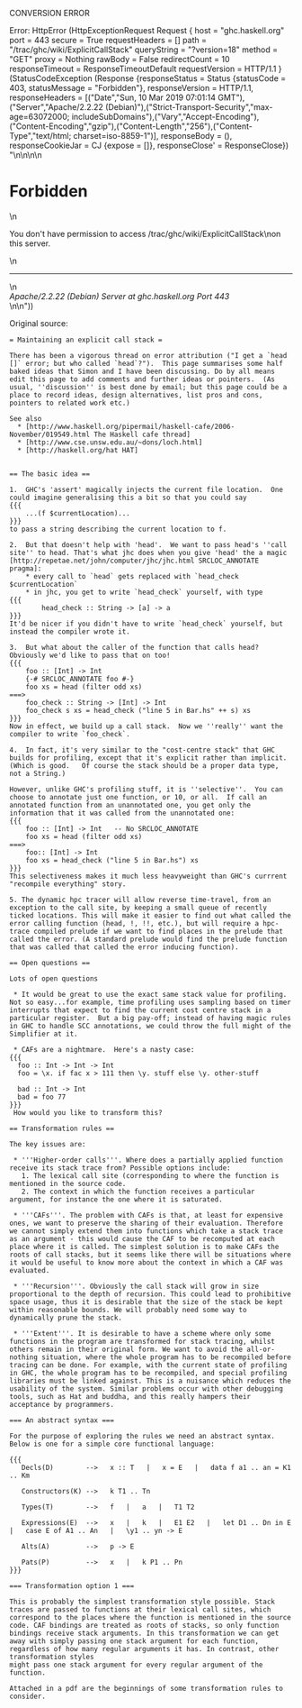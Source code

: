 CONVERSION ERROR

Error: HttpError (HttpExceptionRequest Request {
  host                 = "ghc.haskell.org"
  port                 = 443
  secure               = True
  requestHeaders       = []
  path                 = "/trac/ghc/wiki/ExplicitCallStack"
  queryString          = "?version=18"
  method               = "GET"
  proxy                = Nothing
  rawBody              = False
  redirectCount        = 10
  responseTimeout      = ResponseTimeoutDefault
  requestVersion       = HTTP/1.1
}
 (StatusCodeException (Response {responseStatus = Status {statusCode = 403, statusMessage = "Forbidden"}, responseVersion = HTTP/1.1, responseHeaders = [("Date","Sun, 10 Mar 2019 07:01:14 GMT"),("Server","Apache/2.2.22 (Debian)"),("Strict-Transport-Security","max-age=63072000; includeSubDomains"),("Vary","Accept-Encoding"),("Content-Encoding","gzip"),("Content-Length","256"),("Content-Type","text/html; charset=iso-8859-1")], responseBody = (), responseCookieJar = CJ {expose = []}, responseClose' = ResponseClose}) "<!DOCTYPE HTML PUBLIC \"-//IETF//DTD HTML 2.0//EN\">\n<html><head>\n<title>403 Forbidden</title>\n</head><body>\n<h1>Forbidden</h1>\n<p>You don't have permission to access /trac/ghc/wiki/ExplicitCallStack\non this server.</p>\n<hr>\n<address>Apache/2.2.22 (Debian) Server at ghc.haskell.org Port 443</address>\n</body></html>\n"))

Original source:

```trac
= Maintaining an explicit call stack =

There has been a vigorous thread on error attribution ("I get a `head []` error; but who called `head`?").  This page summarises some half baked ideas that Simon and I have been discussing. Do by all means edit this page to add comments and further ideas or pointers.  (As usual, ''discussion'' is best done by email; but this page could be a place to record ideas, design alternatives, list pros and cons, pointers to related work etc.)

See also
  * [http://www.haskell.org/pipermail/haskell-cafe/2006-November/019549.html The Haskell cafe thread]
  * [http://www.cse.unsw.edu.au/~dons/loch.html]
  * [http://haskell.org/hat HAT]


== The basic idea == 

1.  GHC's 'assert' magically injects the current file location.  One could imagine generalising this a bit so that you could say
{{{
	...(f $currentLocation)...
}}}
to pass a string describing the current location to f.

2.  But that doesn't help with 'head'.  We want to pass head's ''call site'' to head. That's what jhc does when you give 'head' the a magic [http://repetae.net/john/computer/jhc/jhc.html SRCLOC_ANNOTATE pragma]:
	* every call to `head` gets replaced with `head_check $currentLocation`
	* in jhc, you get to write `head_check` yourself, with type
{{{
		head_check :: String -> [a] -> a
}}}
It'd be nicer if you didn't have to write `head_check` yourself, but instead the compiler wrote it.

3.  But what about the caller of the function that calls head?  Obviously we'd like to pass that on too!
{{{
	foo :: [Int] -> Int
	{-# SRCLOC_ANNOTATE foo #-}
	foo xs = head (filter odd xs)
===>
	foo_check :: String -> [Int] -> Int
	foo_check s xs = head_check ("line 5 in Bar.hs" ++ s) xs
}}}
Now in effect, we build up a call stack.  Now we ''really'' want the compiler to write `foo_check`.

4.  In fact, it's very similar to the "cost-centre stack" that GHC builds for profiling, except that it's explicit rather than implicit.  (Which is good.   Of course the stack should be a proper data type, not a String.)

However, unlike GHC's profiling stuff, it is ''selective''.  You can choose to annotate just one function, or 10, or all.  If call an annotated function from an unannotated one, you get only the information that it was called from the unannotated one:
{{{
	foo :: [Int] -> Int   -- No SRCLOC_ANNOTATE
	foo xs = head (filter odd xs)
===>
	foo:: [Int] -> Int
	foo xs = head_check ("line 5 in Bar.hs") xs
}}}
This selectiveness makes it much less heavyweight than GHC's currrent "recompile everything" story.

5. The dynamic hpc tracer will allow reverse time-travel, from an exception to the call site, by keeping a small queue of recently ticked locations. This will make it easier to find out what called the error calling function (head, !, !!, etc.), but will require a hpc-trace compiled prelude if we want to find places in the prelude that called the error. (A standard prelude would find the prelude function that was called that called the error inducing function).

== Open questions ==

Lots of open questions

 * It would be great to use the exact same stack value for profiling.  Not so easy...for example, time profiling uses sampling based on timer interrupts that expect to find the current cost centre stack in a particular register.  But a big pay-off; instead of having magic rules in GHC to handle SCC annotations, we could throw the full might of the Simplifier at it.
  
 * CAFs are a nightmare.  Here's a nasty case:
{{{
  foo :: Int -> Int -> Int
  foo = \x. if fac x > 111 then \y. stuff else \y. other-stuff

  bad :: Int -> Int
  bad = foo 77
}}}
 How would you like to transform this?

== Transformation rules ==

The key issues are:

 * '''Higher-order calls'''. Where does a partially applied function receive its stack trace from? Possible options include:
   1. The lexical call site (corresponding to where the function is mentioned in the source code.
   2. The context in which the function receives a particular argument, for instance the one where it is saturated.  

 * '''CAFs'''. The problem with CAFs is that, at least for expensive ones, we want to preserve the sharing of their evaluation. Therefore we cannot simply extend them into functions which take a stack trace as an argument - this would cause the CAF to be recomputed at each place where it is called. The simplest solution is to make CAFs the roots of call stacks, but it seems like there will be situations where it would be useful to know more about the context in which a CAF was evaluated.

 * '''Recursion'''. Obviously the call stack will grow in size proportional to the depth of recursion. This could lead to prohibitive space usage, thus it is desirable that the size of the stack be kept within reasonable bounds. We will probably need some way to dynamically prune the stack.

 * '''Extent'''. It is desirable to have a scheme where only some functions in the program are transformed for stack tracing, whilst others remain in their original form. We want to avoid the all-or-nothing situation, where the whole program has to be recompiled before tracing can be done. For example, with the current state of profiling in GHC, the whole program has to be recompiled, and special profiling libraries must be linked against. This is a nuisance which reduces the usability of the system. Similar problems occur with other debugging tools, such as Hat and buddha, and this really hampers their acceptance by programmers.

=== An abstract syntax ===

For the purpose of exploring the rules we need an abstract syntax. Below is one for a simple core functional language:

{{{
   Decls(D)        -->   x :: T   |   x = E   |   data f a1 .. an = K1 .. Km

   Constructors(K) -->   k T1 .. Tn

   Types(T)        -->   f   |   a   |   T1 T2

   Expressions(E)  -->   x   |   k   |   E1 E2   |   let D1 .. Dn in E   |   case E of A1 .. An   |   \y1 .. yn -> E

   Alts(A)         -->   p -> E

   Pats(P)         -->   x   |   k P1 .. Pn
}}}

=== Transformation option 1 ===

This is probably the simplest transformation style possible. Stack traces are passed to functions at their lexical call sites, which correspond to the places where the function is mentioned in the source code. CAF bindings are treated as roots of stacks, so only function bindings receive stack arguments. In this transformation we can get away with simply passing one stack argument for each function, regardless of how many regular arguments it has. In contrast, other transformation styles
might pass one stack argument for every regular argument of the function.

Attached in a pdf are the beginnings of some transformation rules to consider.
```
